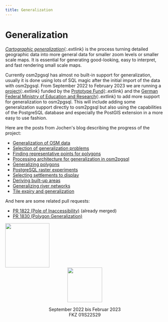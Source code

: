 ```yaml
---
title: Generalization
---
```


# Generalization

[*Cartographic
generalization*](https://en.wikipedia.org/wiki/Cartographic_generalization){:.extlink}
is the process turning detailed geographic data into more general data for
smaller zoom levels or smaller scale maps. It is essential for generating
good-looking, easy to interpret, and fast rendering small scale maps.

Currently osm2pgsql has almost no built-in support for generalization, usually
it is done using lots of SQL magic after the initial import of the data with
osm2pgsql. From September 2022 to February 2023 we are running a
[project](https://prototypefund.de/project/generalisierung-von-openstreetmap-daten-mit-osm2pgsql/){:.extlink}
funded by the [Prototype Fund](https://prototypefund.de/){:.extlink} and the
[German Federal Ministry of Education and
Research](https://www.bmbf.de/){:.extlink} to add more support for
generalization to osm2pgsql. This will include adding some generalization
support directly to osm2pgsql but also using the capabilities of the PostgreSQL
database and especially the PostGIS extension in a more easy to use fashion.

Here are the posts from Jochen's blog describing the progress of the project:

* [Generalization of OSM data](https://blog.jochentopf.com/2022-11-03-generalization-of-osm-data.html)
* [Selection of generalization problems](https://blog.jochentopf.com/2022-11-07-selection-of-generalization-problems.html)
* [Finding representative points for polygons](https://blog.jochentopf.com/2022-11-10-finding-representative-points-for-polygons.html)
* [Processing architecture for generalization in osm2pgsql](https://blog.jochentopf.com/2022-11-15-processing-architecture-for-generalization-in-osm2pgsql.html)
* [Generalizing polygons](https://blog.jochentopf.com/2022-11-21-generalizing-polygons.html)
* [PostgreSQL raster experiments](https://blog.jochentopf.com/2022-12-14-postgresql-raster-experiments.html)
* [Selecting settlements to display](https://blog.jochentopf.com/2022-12-19-selecting-settlements-to-display.html)
* [Deriving built-up areas](https://blog.jochentopf.com/2022-12-23-deriving-built-up-areas.html)
* [Generalizing river networks](https://blog.jochentopf.com/2023-01-30-generalizing-river-networks.html)
* [Tile expiry and generalization](https://blog.jochentopf.com/2023-02-25-tile-expiry-and-generalization.html)

And here are some related pull requests:
* [PR 1822 (Pole of Inaccessibility)](https://github.com/openstreetmap/osm2pgsql/pull/1822) (already merged)
* [PR 1830 (Polygon Generalization)](https://github.com/openstreetmap/osm2pgsql/pull/1830)

<div id="sponsorlist">

<div>
<a href="https://prototypefund.de/"><img src="PrototypeFund-P-Logo.svg" height="140"/></a>
</div>

<div style="text-align: center;">
<a href="https://www.bmbf.de/"><img src="bmbf-logo.png" height="110"/></a>
<p>September 2022 bis Februar 2023<br/>FKZ 01IS22S29</p>
</div>

</div>

